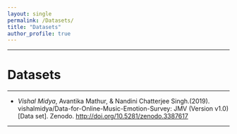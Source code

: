 ```yaml
---
layout: single
permalink: /Datasets/
title: "Datasets"
author_profile: true
---
```


--- 

# Datasets

--- 

* _Vishal Midya_, Avantika Mathur, & Nandini Chatterjee Singh.(2019). vishalmidya/Data-for-Online-Music-Emotion-Survey: JMV (Version v1.0) [Data set]. Zenodo. http://doi.org/10.5281/zenodo.3387617

---


